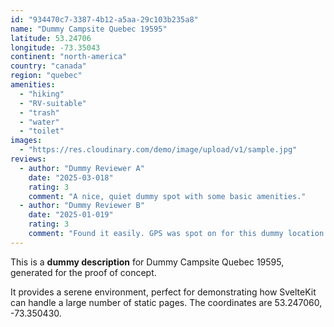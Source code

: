 ```yaml
---
id: "934470c7-3387-4b12-a5aa-29c103b235a8"
name: "Dummy Campsite Quebec 19595"
latitude: 53.24706
longitude: -73.35043
continent: "north-america"
country: "canada"
region: "quebec"
amenities:
  - "hiking"
  - "RV-suitable"
  - "trash"
  - "water"
  - "toilet"
images:
  - "https://res.cloudinary.com/demo/image/upload/v1/sample.jpg"
reviews:
  - author: "Dummy Reviewer A"
    date: "2025-03-018"
    rating: 3
    comment: "A nice, quiet dummy spot with some basic amenities."
  - author: "Dummy Reviewer B"
    date: "2025-01-019"
    rating: 3
    comment: "Found it easily. GPS was spot on for this dummy location."
---
```


This is a **dummy description** for Dummy Campsite Quebec 19595, generated for the proof of concept.

It provides a serene environment, perfect for demonstrating how SvelteKit can handle a large number of static pages. The coordinates are 53.247060, -73.350430.
